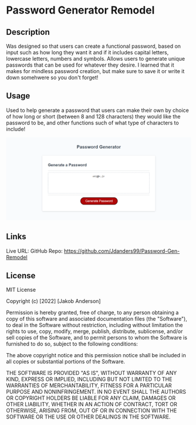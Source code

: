 # Password Generator Remodel

## Description
Was designed so that users can create a functional password, based on input such as how long they want it and if it includes capital letters, lowercase letters, numbers and symbols. Allows users to generate unique passwords that can be used for whatever they desire. I learned that it makes for mindless password creation, but make sure to save it or write it down somehwere so you don't forget!

## Usage
Used to help generate a password that users can make their own by choice of how long or short (between 8 and 128 characters) they would like the password to be, and other functions such of what type of characters to include!
 
![Image of Passwword Generator](assets/images/screenshot.png)

## Links
Live URL:
GitHub Repo: https://github.com/Jdanders99/Password-Gen-Remodel

## License
MIT License

Copyright (c) [2022] [Jakob Anderson]

Permission is hereby granted, free of charge, to any person obtaining a copy of this software and associated documentation files (the "Software"), to deal in the Software without restriction, including without limitation the rights to use, copy, modify, merge, publish, distribute, sublicense, and/or sell copies of the Software, and to permit persons to whom the Software is furnished to do so, subject to the following conditions:

The above copyright notice and this permission notice shall be included in all copies or substantial portions of the Software.

THE SOFTWARE IS PROVIDED "AS IS", WITHOUT WARRANTY OF ANY KIND, EXPRESS OR IMPLIED, INCLUDING BUT NOT LIMITED TO THE WARRANTIES OF MERCHANTABILITY, FITNESS FOR A PARTICULAR PURPOSE AND NONINFRINGEMENT. IN NO EVENT SHALL THE AUTHORS OR COPYRIGHT HOLDERS BE LIABLE FOR ANY CLAIM, DAMAGES OR OTHER LIABILITY, WHETHER IN AN ACTION OF CONTRACT, TORT OR OTHERWISE, ARISING FROM, OUT OF OR IN CONNECTION WITH THE SOFTWARE OR THE USE OR OTHER DEALINGS IN THE SOFTWARE.
